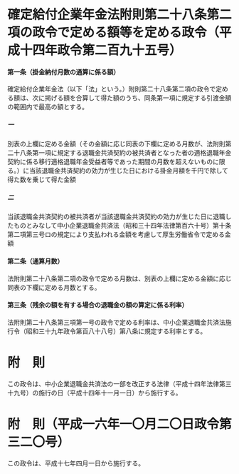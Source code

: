 # 確定給付企業年金法附則第二十八条第二項の政令で定める額等を定める政令（平成十四年政令第二百九十五号）
#### 第一条（掛金納付月数の通算に係る額）
確定給付企業年金法（以下「法」という。）附則第二十八条第二項の政令で定める額は、次に掲げる額を合算して得た額のうち、同条第一項に規定する引渡金額の範囲内で最高の額とする。
##### 一
別表の上欄に定める金額（その金額に応じ同表の下欄に定める月数が、法附則第二十八条第一項に規定する退職金共済契約の被共済者となった者の適格退職年金契約に係る移行適格退職年金受益者等であった期間の月数を超えないものに限る。）に当該退職金共済契約の効力が生じた日における掛金月額を千円で除して得た数を乗じて得た金額
##### 二
当該退職金共済契約の被共済者が当該退職金共済契約の効力が生じた日に退職したものとみなして中小企業退職金共済法（昭和三十四年法律第百六十号）第十条第二項第三号ロの規定により支払われる金額を考慮して厚生労働省令で定める金額
#### 第二条（通算月数）
法附則第二十八条第二項の政令で定める月数は、別表の上欄に定める金額に応じ同表の下欄に定める月数とする。
#### 第三条（残余の額を有する場合の退職金の額の算定に係る利率）
法附則第二十八条第三項第一号の政令で定める利率は、中小企業退職金共済法施行令（昭和三十九年政令第百八十八号）第八条に規定する利率とする。
# 附　則
この政令は、中小企業退職金共済法の一部を改正する法律（平成十四年法律第三十九号）の施行の日（平成十四年十一月一日）から施行する。
# 附　則（平成一六年一〇月二〇日政令第三二〇号）
この政令は、平成十七年四月一日から施行する。
